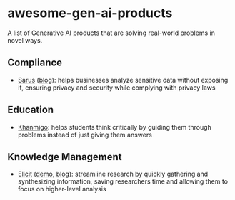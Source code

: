 # awesome-gen-ai-products

A list of Generative AI products that are solving real-world problems in novel ways.

## Compliance

- [Sarus](https://www.sarus.tech) ([blog](https://www.sarus.tech/blog)): helps businesses analyze sensitive data without exposing it, ensuring privacy and security while complying with privacy laws

## Education

- [Khanmigo](https://www.khanmigo.ai):  helps students think critically by guiding them through problems instead of just giving them answers

## Knowledge Management

- [Elicit](https://elicit.com) ([demo](https://youtu.be/DmK-cLdbkvQ?si=j-bwr7tjzlPA39v7), [blog](https://blog.elicit.com)): streamline research by quickly gathering and synthesizing information, saving researchers time and allowing them to focus on higher-level analysis


